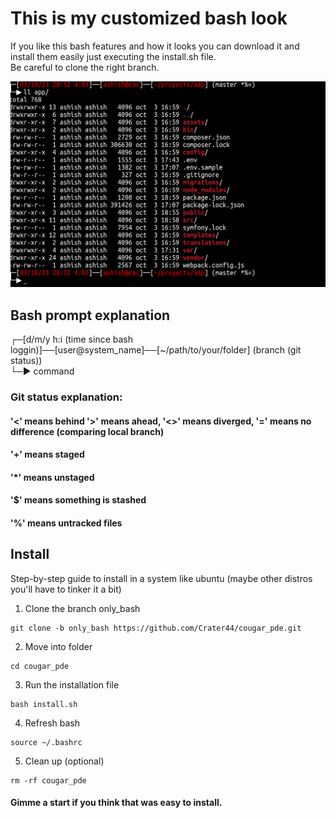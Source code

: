 # This is my customized bash look
If you like this bash features and how it looks you can download it and install them easily just executing the install.sh file. \
Be careful to clone the right branch.

![Bash ls look](assets/bash_ls.png "ls look")

## Bash prompt explanation

┌─[d/m/y h:i (time since bash loggin)]──[user@system_name]──[~/path/to/your/folder] (branch (git status)) \
└─▶ command

### Git status explanation:
#### '<' means behind '>' means ahead, '<>' means diverged, '=' means no difference (comparing local branch)
#### '+' means staged
#### '*' means unstaged
#### '$' means something is stashed
#### '%' means untracked files


## Install
Step-by-step guide to install in a system like ubuntu (maybe other distros you'll have to tinker it a bit)

1. Clone the branch only_bash
```
git clone -b only_bash https://github.com/Crater44/cougar_pde.git
```
2. Move into folder
```
cd cougar_pde
```
3. Run the installation file
```
bash install.sh
```
4. Refresh bash
```
source ~/.bashrc
```
5. Clean up (optional)
```
rm -rf cougar_pde
```
#### Gimme a start if you think that was easy to install.
